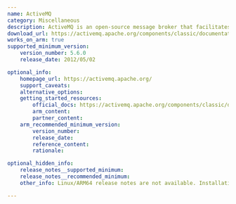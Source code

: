 ```yaml
---
name: ActiveMQ
category: Miscellaneous
description: ActiveMQ is an open-source message broker that facilitates multiple messaging protocols, enabling communication between various applications and systems.
download_url: https://activemq.apache.org/components/classic/documentation/download-archives
works_on_arm: true
supported_minimum_version:
    version_number: 5.6.0
    release_date: 2012/05/02

optional_info:
    homepage_url: https://activemq.apache.org/
    support_caveats:
    alternative_options:
    getting_started_resources:
        official_docs: https://activemq.apache.org/components/classic/documentation/getting-started#UnixBinaryInstallationUnixBinaryInstallation
        arm_content:
        partner_content:
    arm_recommended_minimum_version:
        version_number:
        release_date:
        reference_content:
        rationale: 

optional_hidden_info:
    release_notes__supported_minimum:
    release_notes__recommended_minimum:
    other_info: Linux/ARM64 release notes are not available. Installation and testing is done on first release [5.6.0](https://activemq.apache.org/components/classic/download/classic-05-06-00).

---
```

